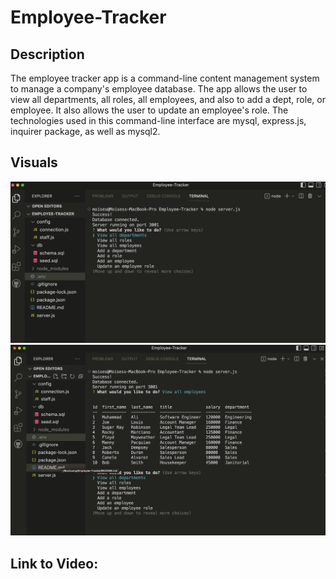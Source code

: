 # Employee-Tracker

## Description

The employee tracker app is a command-line content management system to manage a company's employee database. The app allows the user to view all departments, all roles, all employees, and also to add a dept, role, or employee. It also allows the user to update an employee's role.
The technologies used in this command-line interface are mysql, express.js, inquirer package, as well as mysql2.

## Visuals

<img src="assets/Screenshot_1.png">
<img src="assets/Screenshot_2.png">

## Link to Video:
